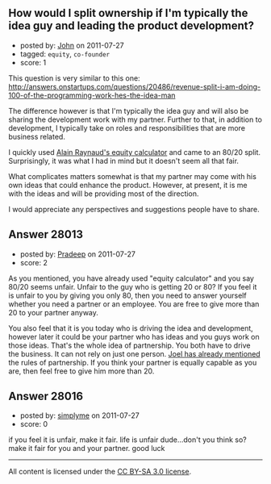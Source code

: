 ## How would I split ownership if I'm typically the idea guy and leading the product development?

- posted by: [John](https://stackexchange.com/users/-1/12260-john) on 2011-07-27
- tagged: `equity`, `co-founder`
- score: 1

This question is very similar to this one: http://answers.onstartups.com/questions/20486/revenue-split-i-am-doing-100-of-the-programming-work-hes-the-idea-man

The difference however is that I'm typically the idea guy and will also be sharing the development work with my partner. Further to that, in addition to development, I typically take on roles and responsibilities that are more business related.

I quickly used [Alain Raynaud's equity calculator][1] and came to an 80/20 split. Surprisingly, it was what I had in mind but it doesn't seem all that fair. 

What complicates matters somewhat is that my partner may come with his own ideas that could enhance the product. However, at present, it is me with the ideas and will be providing most of the direction.

I would appreciate any perspectives and suggestions people have to share.


  [1]: http://foundrs.com/calculator/index.php


## Answer 28013

- posted by: [Pradeep](https://stackexchange.com/users/-1/4404-pradeep) on 2011-07-27
- score: 2

<p>As you mentioned, you have already used "equity calculator" and you say 80/20 seems unfair. Unfair to the guy who is getting 20 or 80? If you feel it is unfair to you by giving you only 80, then you need to answer yourself whether you need a partner or an employee. You are free to give more than 20 to your partner anyway.</p>

<p>You also feel that it is you today who is driving the idea and development, however later it could be your partner who has ideas and you guys work on those ideas. That's the whole idea of partnership. You both have to drive the business. It can not rely on just one person. <a href="http://answers.onstartups.com/questions/6949/forming-a-new-software-startup-how-do-i-allocate-ownership-fairly">Joel has already mentioned</a> the rules of partnership. If you think your partner is equally capable as you are, then feel free to give him more than 20.</p>



## Answer 28016

- posted by: [simplyme](https://stackexchange.com/users/-1/11458-simplyme) on 2011-07-27
- score: 0

if you feel it is unfair, make it fair.
life is unfair dude...don't you think so?
make it fair for you and your partner.
good luck



---

All content is licensed under the [CC BY-SA 3.0 license](https://creativecommons.org/licenses/by-sa/3.0/).
